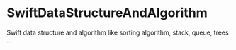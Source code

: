 # SwiftDataStructureAndAlgorithm
Swift data structure and algorithm like sorting algorithm, stack, queue, trees ...
